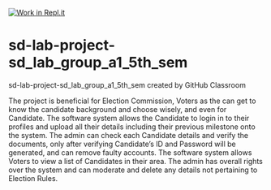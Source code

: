 [![Work in Repl.it](https://classroom.github.com/assets/work-in-replit-14baed9a392b3a25080506f3b7b6d57f295ec2978f6f33ec97e36a161684cbe9.svg)](https://classroom.github.com/online_ide?assignment_repo_id=300356&assignment_repo_type=GroupAssignmentRepo)
# sd-lab-project-sd_lab_group_a1_5th_sem
sd-lab-project-sd_lab_group_a1_5th_sem created by GitHub Classroom


The project is beneficial for Election Commission, Voters as the can get to know the candidate background and choose wisely, and even for Candidate. The software system allows the Candidate to login in to their profiles and upload all their details including their previous milestone onto the system. The admin can check each Candidate details and verify the documents, only after verifying Candidate’s ID and Password will be generated, and can remove faulty accounts. The software system allows Voters to view a list of Candidates in their area. The admin has overall rights over the system and can moderate and delete any details not pertaining to Election Rules.
